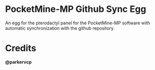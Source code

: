 # PocketMine-MP Github Sync Egg
 An egg for the pterodactyl panel for the PocketMine-MP software with automatic synchronization with the github repository.
# 
# Credits
 **@parkervcp**
